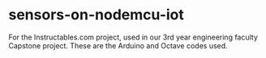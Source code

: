# sensors-on-nodemcu-iot
For the Instructables.com project, used in our 3rd year engineering faculty Capstone project. These are the Arduino and Octave codes used. 
